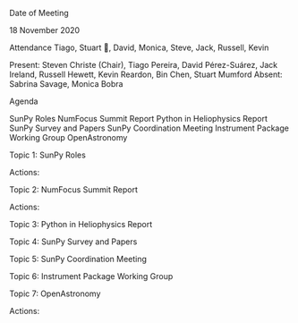 Date of Meeting

18 November 2020

Attendance
Tiago, Stuart 🚅, David, Monica, Steve, Jack, Russell, Kevin

Present: Steven Christe (Chair), Tiago Pereira, David Pérez-Suárez, Jack Ireland, Russell Hewett, Kevin Reardon, Bin Chen, Stuart Mumford
Absent: Sabrina Savage, Monica Bobra

Agenda

SunPy Roles
NumFocus Summit Report
Python in Heliophysics Report
SunPy Survey and Papers
SunPy Coordination Meeting
Instrument Package Working Group 
OpenAstronomy


Topic 1: SunPy Roles

Actions:

Topic 2: NumFocus Summit Report

Actions:

Topic 3: Python in Heliophysics Report

Topic 4: SunPy Survey and Papers

Topic 5: SunPy Coordination Meeting

Topic 6: Instrument Package Working Group 

Topic 7: OpenAstronomy

Actions:
